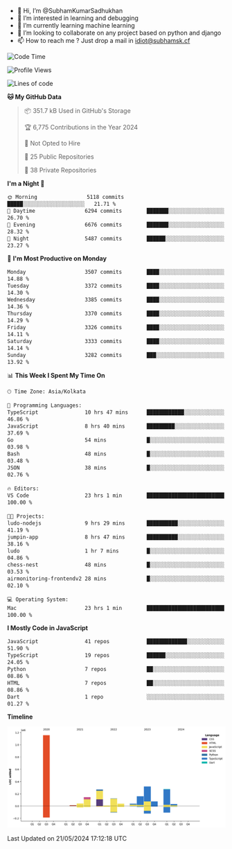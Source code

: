 - 👋 Hi, I’m @SubhamKumarSadhukhan
- 👀 I’m interested in learning and debugging
- 🌱 I’m currently learning machine learning
- 💞️ I’m looking to collaborate on any project based on python and django
- 📫 How to reach me ?
      Just drop a mail in idiot@subhamsk.cf

<!---
SubhamKumarSadhukhan/SubhamKumarSadhukhan is a ✨ special ✨ repository because its `README.md` (this file) appears on your GitHub profile.
You can click the Preview link to take a look at your changes.
--->


<!--START_SECTION:waka-->
![Code Time](http://img.shields.io/badge/Code%20Time-2%2C204%20hrs%2056%20mins-blue)

![Profile Views](http://img.shields.io/badge/Profile%20Views-0-blue)

![Lines of code](https://img.shields.io/badge/From%20Hello%20World%20I%27ve%20Written-2.7%20million%20lines%20of%20code-blue)

**🐱 My GitHub Data** 

> 📦 351.7 kB Used in GitHub's Storage 
 > 
> 🏆 6,775 Contributions in the Year 2024
 > 
> 🚫 Not Opted to Hire
 > 
> 📜 25 Public Repositories 
 > 
> 🔑 38 Private Repositories 
 > 
**I'm a Night 🦉** 

```text
🌞 Morning                5118 commits        █████░░░░░░░░░░░░░░░░░░░░   21.71 % 
🌆 Daytime                6294 commits        ███████░░░░░░░░░░░░░░░░░░   26.70 % 
🌃 Evening                6676 commits        ███████░░░░░░░░░░░░░░░░░░   28.32 % 
🌙 Night                  5487 commits        ██████░░░░░░░░░░░░░░░░░░░   23.27 % 
```
📅 **I'm Most Productive on Monday** 

```text
Monday                   3507 commits        ████░░░░░░░░░░░░░░░░░░░░░   14.88 % 
Tuesday                  3372 commits        ████░░░░░░░░░░░░░░░░░░░░░   14.30 % 
Wednesday                3385 commits        ████░░░░░░░░░░░░░░░░░░░░░   14.36 % 
Thursday                 3370 commits        ████░░░░░░░░░░░░░░░░░░░░░   14.29 % 
Friday                   3326 commits        ████░░░░░░░░░░░░░░░░░░░░░   14.11 % 
Saturday                 3333 commits        ████░░░░░░░░░░░░░░░░░░░░░   14.14 % 
Sunday                   3282 commits        ███░░░░░░░░░░░░░░░░░░░░░░   13.92 % 
```


📊 **This Week I Spent My Time On** 

```text
🕑︎ Time Zone: Asia/Kolkata

💬 Programming Languages: 
TypeScript               10 hrs 47 mins      ████████████░░░░░░░░░░░░░   46.86 % 
JavaScript               8 hrs 40 mins       █████████░░░░░░░░░░░░░░░░   37.69 % 
Go                       54 mins             █░░░░░░░░░░░░░░░░░░░░░░░░   03.98 % 
Bash                     48 mins             █░░░░░░░░░░░░░░░░░░░░░░░░   03.48 % 
JSON                     38 mins             █░░░░░░░░░░░░░░░░░░░░░░░░   02.76 % 

🔥 Editors: 
VS Code                  23 hrs 1 min        █████████████████████████   100.00 % 

🐱‍💻 Projects: 
ludo-nodejs              9 hrs 29 mins       ██████████░░░░░░░░░░░░░░░   41.19 % 
jumpin-app               8 hrs 47 mins       ██████████░░░░░░░░░░░░░░░   38.16 % 
ludo                     1 hr 7 mins         █░░░░░░░░░░░░░░░░░░░░░░░░   04.86 % 
chess-nest               48 mins             █░░░░░░░░░░░░░░░░░░░░░░░░   03.53 % 
airmonitoring-frontendv2 28 mins             █░░░░░░░░░░░░░░░░░░░░░░░░   02.10 % 

💻 Operating System: 
Mac                      23 hrs 1 min        █████████████████████████   100.00 % 
```

**I Mostly Code in JavaScript** 

```text
JavaScript               41 repos            █████████████░░░░░░░░░░░░   51.90 % 
TypeScript               19 repos            ██████░░░░░░░░░░░░░░░░░░░   24.05 % 
Python                   7 repos             ██░░░░░░░░░░░░░░░░░░░░░░░   08.86 % 
HTML                     7 repos             ██░░░░░░░░░░░░░░░░░░░░░░░   08.86 % 
Dart                     1 repo              ░░░░░░░░░░░░░░░░░░░░░░░░░   01.27 % 
```



**Timeline**

![Lines of Code chart](https://raw.githubusercontent.com/SubhamKumarSadhukhan/SubhamKumarSadhukhan/main/assets/bar_graph.png)


 Last Updated on 21/05/2024 17:12:18 UTC
<!--END_SECTION:waka-->
